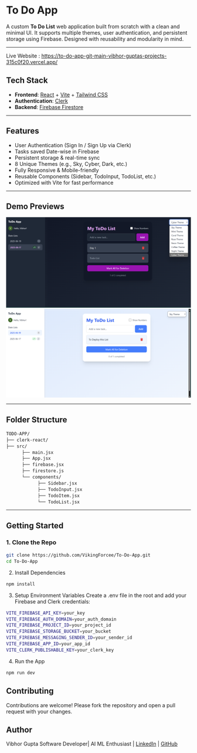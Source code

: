# To Do App

A custom **To Do List** web application built from scratch with a clean and minimal UI. It supports multiple themes, user authentication, and persistent storage using Firebase. Designed with reusability and modularity in mind.

---
Live Website : https://to-do-app-git-main-vibhor-guptas-projects-315c0f20.vercel.app/

## Tech Stack

- **Frontend**: [React](https://react.dev/) + [Vite](https://vitejs.dev/) + [Tailwind CSS](https://tailwindcss.com/)
- **Authentication**: [Clerk](https://clerk.dev/)
- **Backend**: [Firebase Firestore](https://firebase.google.com/docs/firestore)

---

## Features

- User Authentication (Sign In / Sign Up via Clerk)
- Tasks saved Date-wise in Firebase
- Persistent storage & real-time sync
- 8 Unique Themes (e.g., Sky, Cyber, Dark, etc.)
- Fully Responsive & Mobile-friendly
- Reusable Components (Sidebar, TodoInput, TodoList, etc.)
- Optimized with Vite for fast performance

---

## Demo Previews

![Preview Light Theme](./public/cyber.png)
![Preview Dark Theme](./public/skyblue.png)

---

## Folder Structure
```bash
TODO-APP/
├── clerk-react/
├── src/
      ├── main.jsx
      ├── App.jsx
      ├── firebase.jsx
      ├── firestore.js
      └── components/
            ├── Sidebar.jsx
            ├── TodoInput.jsx
            ├── TodoItem.jsx
            └── TodoList.jsx
```
---

## Getting Started

### 1. Clone the Repo

```bash
git clone https://github.com/VikingForcee/To-Do-App.git
cd To-Do-App
```

2. Install Dependencies
```bash
npm install
```

3. Setup Environment Variables
Create a .env file in the root and add your Firebase and Clerk credentials:

```bash
VITE_FIREBASE_API_KEY=your_key
VITE_FIREBASE_AUTH_DOMAIN=your_auth_domain
VITE_FIREBASE_PROJECT_ID=your_project_id
VITE_FIREBASE_STORAGE_BUCKET=your_bucket
VITE_FIREBASE_MESSAGING_SENDER_ID=your_sender_id
VITE_FIREBASE_APP_ID=your_app_id
VITE_CLERK_PUBLISHABLE_KEY=your_clerk_key
```

4. Run the App
```bash
npm run dev
```

## Contributing
Contributions are welcome! Please fork the repository and open a pull request with your changes.

## Author
Vibhor Gupta
Software Developer| AI ML Enthusiast | [LinkedIn](https://www.linkedin.com/in/vibhor-gupta-221a3328a/) | [GitHub](https://github.com/VikingForcee)
